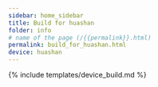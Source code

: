 ```yaml
---
sidebar: home_sidebar
title: Build for huashan
folder: info
# name of the page (/{{permalink}}.html)
permalink: build_for_huashan.html
device: huashan
---
```

{% include templates/device_build.md %}
